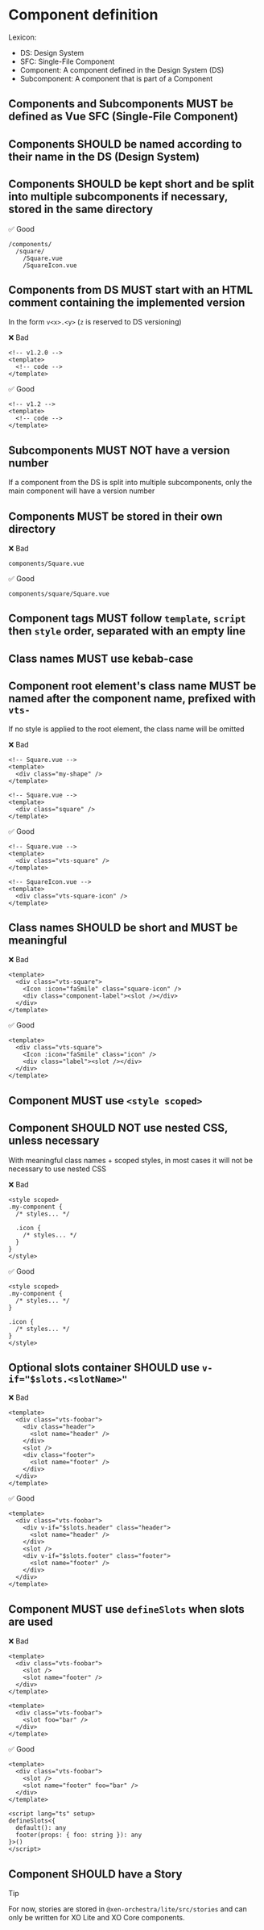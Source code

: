 # Component definition

Lexicon:

- DS: Design System
- SFC: Single-File Component
- Component: A component defined in the Design System (DS)
- Subcomponent: A component that is part of a Component

## Components and Subcomponents MUST be defined as Vue SFC (Single-File Component)

## Components SHOULD be named according to their name in the DS (Design System)

## Components SHOULD be kept short and be split into multiple subcomponents if necessary, stored in the same directory

✅ Good

```
/components/
  /square/
    /Square.vue
    /SquareIcon.vue
```

## Components from DS MUST start with an HTML comment containing the implemented version

In the form `v<x>.<y>` (`z` is reserved to DS versioning)

❌ Bad

```vue
<!-- v1.2.0 -->
<template>
  <!-- code -->
</template>
```

✅ Good

```vue
<!-- v1.2 -->
<template>
  <!-- code -->
</template>
```

## Subcomponents MUST NOT have a version number

If a component from the DS is split into multiple subcomponents, only the main component will have a version number

## Components MUST be stored in their own directory

❌ Bad

`components/Square.vue`

✅ Good

`components/square/Square.vue`

## Component tags MUST follow `template`, `script` then `style` order, separated with an empty line

## Class names MUST use kebab-case

## Component root element's class name MUST be named after the component name, prefixed with `vts-`

If no style is applied to the root element, the class name will be omitted

❌ Bad

```vue
<!-- Square.vue -->
<template>
  <div class="my-shape" />
</template>
```

```vue
<!-- Square.vue -->
<template>
  <div class="square" />
</template>
```

✅ Good

```vue
<!-- Square.vue -->
<template>
  <div class="vts-square" />
</template>
```

```vue
<!-- SquareIcon.vue -->
<template>
  <div class="vts-square-icon" />
</template>
```

## Class names SHOULD be short and MUST be meaningful

❌ Bad

```vue
<template>
  <div class="vts-square">
    <Icon :icon="faSmile" class="square-icon" />
    <div class="component-label"><slot /></div>
  </div>
</template>
```

✅ Good

```vue
<template>
  <div class="vts-square">
    <Icon :icon="faSmile" class="icon" />
    <div class="label"><slot /></div>
  </div>
</template>
```

## Component MUST use `<style scoped>`

## Component SHOULD NOT use nested CSS, unless necessary

With meaningful class names + scoped styles, in most cases it will not be necessary to use nested CSS

❌ Bad

```vue
<style scoped>
.my-component {
  /* styles... */

  .icon {
    /* styles... */
  }
}
</style>
```

✅ Good

```vue
<style scoped>
.my-component {
  /* styles... */
}

.icon {
  /* styles... */
}
</style>
```

## Optional slots container SHOULD use `v-if="$slots.<slotName>"`

❌ Bad

```vue
<template>
  <div class="vts-foobar">
    <div class="header">
      <slot name="header" />
    </div>
    <slot />
    <div class="footer">
      <slot name="footer" />
    </div>
  </div>
</template>
```

✅ Good

```vue
<template>
  <div class="vts-foobar">
    <div v-if="$slots.header" class="header">
      <slot name="header" />
    </div>
    <slot />
    <div v-if="$slots.footer" class="footer">
      <slot name="footer" />
    </div>
  </div>
</template>
```

## Component MUST use `defineSlots` when slots are used

❌ Bad

```vue
<template>
  <div class="vts-foobar">
    <slot />
    <slot name="footer" />
  </div>
</template>
```

```vue
<template>
  <div class="vts-foobar">
    <slot foo="bar" />
  </div>
</template>
```

✅ Good

```vue
<template>
  <div class="vts-foobar">
    <slot />
    <slot name="footer" foo="bar" />
  </div>
</template>

<script lang="ts" setup>
defineSlots<{
  default(): any
  footer(props: { foo: string }): any
}>()
</script>
```

## Component SHOULD have a Story

> [!TIP]
> For now, stories are stored in `@xen-orchestra/lite/src/stories` and can only be written for XO Lite and XO Core components.
